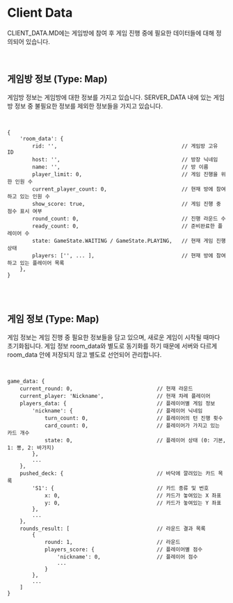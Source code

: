 # Client Data

CLIENT_DATA.MD에는 게임방에 참여 후 게임 진행 중에 필요한 데이터들에 대해 정의되어 있습니다.

<br>

## 게임방 정보 (Type: Map)
게임방 정보는 게임방에 대한 정보를 가지고 있습니다. SERVER_DATA 내에 있는 게임방 정보 중 불필요한 정보를 제외한 정보들을 가지고 있습니다.

<br>

```
{
    'room_data': {
        rid: '',                                        // 게임방 고유 ID
        host: '',                                       // 방장 닉네임
        name: '',                                       // 방 이름
        player_limit: 0,                                // 게임 진행을 위한 인원 수
        current_player_count: 0,                        // 현재 방에 참여하고 있는 인원 수
        show_score: true,                               // 게임 진행 중 점수 표시 여부
        round_count: 0,                                 // 진행 라운드 수
        ready_count: 0,                                 // 준비완료한 플레이어 수
        state: GameState.WAITING / GameState.PLAYING,   // 현재 게임 진행 상태
        players: ['', ... ],                            // 현재 방에 참여하고 있는 플레이어 목록
    },
}    
```

<br><br>

## 게임 정보 (Type: Map)
게임 정보는 게임 진행 중 필요한 정보들을 담고 있으며, 새로운 게임이 시작될 때마다 초기화됩니다. 게임 정보 room_data와 별도로 동기화를 하기 때문에 서버와 다르게 room_data 안에 저장되지 않고 별도로 선언되어 관리합니다.

<br>

```
game_data: {
    current_round: 0,                           // 현재 라운드
    current_player: 'Nickname',                 // 현재 차례 플레이어
    players_data: {                             // 플레이어별 게임 정보
        'nickname': {                           // 플레이어 닉네임
            turn_count: 0,                      // 플레이어의 턴 진행 횟수
            card_count: 0,                      // 플레이어가 가지고 있는 카드 개수
            state: 0,                           // 플레이어 상태 (0: 기본, 1: 뽕, 2: 바가지)
        },
        ...
    },
    pushed_deck: {                              // 바닥에 깔려있는 카드 목록
        'S1': {                                 // 카드 종류 및 번호
            x: 0,                               // 카드가 놓여있는 X 좌표
            y: 0,                               // 카드가 놓여있는 Y 좌표
        },
        ...
    },
    rounds_result: [                            // 라운드 결과 목록
        {
            round: 1,                           // 라운드
            players_score: {                    // 플레이어별 점수 
                'nickname': 0,                  // 플레이어 점수
                ...
            }
        },
        ...
    ]
}

```